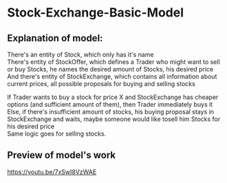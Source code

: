 # Stock-Exchange-Basic-Model

## Explanation of model:

There's an entity of Stock, which only has it's name  
There's entity of StockOffer, which defines a Trader who might want to sell or buy Stocks, he names the desired amount of Stocks, his desired price  
And there's entity of StockExchange, which contains all information about current prices, all possible proposals for buying and selling stocks  

If Trader wants to buy a stock for price X and StockExchange has cheaper options (and sufficient amount of them), then Trader immediately buys it  
Else, if there's insufficient amount of stocks, his buying proposal stays in StockExchange and waits, maybe someone would like tosell him Stocks for his desired price  
Same logic goes for selling stocks.  

## Preview of model's work

https://youtu.be/7xSwI8VzWAE
